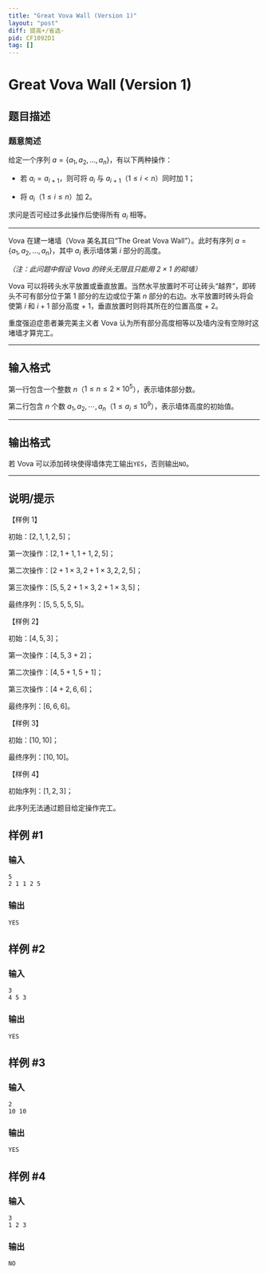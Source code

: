 ```yaml
---
title: "Great Vova Wall (Version 1)"
layout: "post"
diff: 提高+/省选-
pid: CF1092D1
tag: []
---
```


# Great Vova Wall (Version 1)

## 题目描述

### 题意简述
给定一个序列 $a=\{a_1,a_2,\dots,a_n\}$，有以下两种操作：

- 若 $a_i=a_{i\ +\ 1}$，则可将 $a_i$ 与 $a_{i\ +\ 1}$（$1\le i < n$）同时加 $1$；
- 将 $a_i$（$1\le i\le n$）加 $2$。

求问是否可经过多此操作后使得所有 $a_i$ 相等。

------------


Vova 在建一堵墙（Vova 美名其曰“The Great Vova Wall”）。此时有序列 $a=\{a_1,a_2,\dots,a_n\}$，其中 $a_i$ 表示墙体第 $i$ 部分的高度。

 _（注：此问题中假设 Vova 的砖头无限且只能用 $2\times 1$ 的砌墙）_ 
 
Vova 可以将砖头水平放置或垂直放置。当然水平放置时不可让砖头“越界”，即砖头不可有部分位于第 $1$ 部分的左边或位于第 $n$ 部分的右边。水平放置时砖头将会使第  $i$ 和 $i+1$ 部分高度 $+\ 1$，垂直放置时则将其所在的位置高度 $+\ 2$。

重度强迫症患者兼完美主义者 Vova 认为所有部分高度相等以及墙内没有空隙时这堵墙才算完工。
****

## 输入格式

第一行包含一个整数 $n$（$1\leqslant n\leqslant 2\times10^5$），表示墙体部分数。

第二行包含 $n$ 个数 $a_1,a_2,\cdots,a_n$（$1\le a_i\le 10^9$），表示墙体高度的初始值。
****

## 输出格式

若 Vova 可以添加砖块使得墙体完工输出`YES`，否则输出`NO`。

------------

## 说明/提示

【样例 $1$】

初始：$[2,1,1,2,5]$；  
第一次操作：$[2,1+1,1+1,2,5]$；  
第二次操作：$[2+1\times 3,2+1\times 3,2,2,5]$；  
第三次操作：$[5,5,2+1\times 3,2+1\times 3,5]$； 
最终序列：$[5,5,5,5,5]$。

【样例 $2$】

初始：$[4,5,3]$；  
第一次操作：$[4,5,3+2]$；  
第二次操作：$[4,5+1,5+1]$；  
第三次操作：$[4+2,6,6]$；  
最终序列：$[6,6,6]$。

【样例 $3$】

初始：$[10,10]$；  
最终序列：$[10,10]$。

【样例 $4$】

初始序列：$[1,2,3]$；  
此序列无法通过题目给定操作完工。

## 样例 #1

### 输入

```
5
2 1 1 2 5

```

### 输出

```
YES

```

## 样例 #2

### 输入

```
3
4 5 3

```

### 输出

```
YES

```

## 样例 #3

### 输入

```
2
10 10

```

### 输出

```
YES

```

## 样例 #4

### 输入

```
3
1 2 3

```

### 输出

```
NO

```

